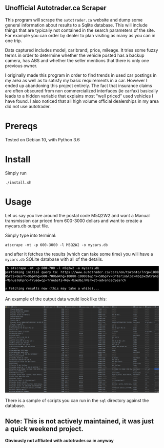 Unofficial Autotrader.ca Scraper
---------------

This program will scrape the `autotrader.ca` website and dump some general information about results
to a Sqlite database.  This will include things that are typically not contained in the search parameters
of the site.  For example you can order by dealer to plan visiting as many as you can in one trip.  

Data captured includes model, car brand, price, mileage.  It tries some fuzzy terms in order to determine
whether the vehicle posted has a backup camera, has ABS and whether the seller mentions that there is only 
one previous owner.

I originally made this program in order to find trends in used car postings in my area as well as to satisfy my basic
requirements in a car.  However I ended up abandoning this project entirely. The fact that insurance claims are 
often obscured from non commercialized interfaces (ie carfax) basically leads to a hidden variable that explains
most "well priced" used vehicles I have found. I also noticed that all high volume official dealerships in my area did not 
use autotrader.  

# Prereqs

Tested on Debian 10, with Python 3.6

# Install

Simply run

```
./install.sh
```

# Usage

Let us say you live around the postal code M5Q2W2 and want a Manual transmission car priced from 600-3000 dollars 
and want to create a mycars.db output file.

Simply type into terminal:

```
atscrape -mt -p 600-3000 -l M5Q2W2 -o mycars.db
```

and after it fetches the results (which can take some time) you will have a `mycars.db` SQLite database with all 
of the details.

![img/cliscreen.png](img/cliscreen.png)

An example of the output data would look like this:

![img/cliscreen.png](img/db.png)

There is a sample of scripts you can run in the `sql` directory against the database.

## Note:  This is not actively maintained, it was just a quick weekend project.

**Obviously not affliated with autotrader.ca in anyway**

